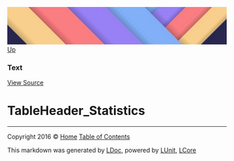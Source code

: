 ![](../Content/LDoc-banner-small.png "")
[Up](Text.md)

### Text
[View Source](../Markdown/Text/Text.cs)

# TableHeader_Statistics



---

Copyright 2016 &copy; [Home](../../README.md) [Table of Contents](../../TableOfContents.md)

This markdown was generated by [LDoc](https://github.com/CodeSingularity/LDoc), powered by [LUnit](https://github.com/CodeSingularity/LUnit), [LCore](https://github.com/CodeSingularity/LCore)
